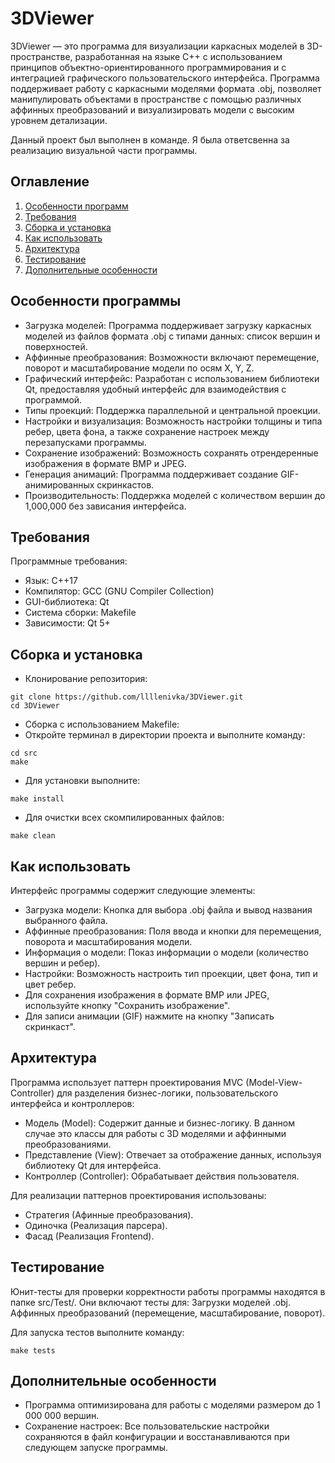# 3DViewer

3DViewer — это программа для визуализации каркасных моделей в 3D-пространстве, разработанная на языке C++ с использованием принципов объектно-ориентированного программирования и с интеграцией графического пользовательского интерфейса. Программа поддерживает работу с каркасными моделями формата .obj, позволяет манипулировать объектами в пространстве с помощью различных аффинных преобразований и визуализировать модели с высоким уровнем детализации.

Данный проект был выполнен в команде. Я была ответсвенна за реализацию визуальной части программы.

## Оглавление

1.  [Особенности программ](#основные-возможности)
2.  [Требования](#требования)
3.  [Сборка и установка](#сборка-и-установка)
2.  [Как использовать](#как-использовать)
2.  [Архитектура](#архитектура)
2.  [Тестирование](#тестирование)
2.  [Дополнительные особенности](#дополнительные-особенности)


## Особенности программы

- Загрузка моделей: Программа поддерживает загрузку каркасных моделей из файлов формата .obj с типами данных: список вершин и поверхностей.
- Аффинные преобразования: Возможности включают перемещение, поворот и масштабирование модели по осям X, Y, Z.
- Графический интерфейс: Разработан с использованием библиотеки Qt, предоставляя удобный интерфейс для взаимодействия с программой.
- Типы проекций: Поддержка параллельной и центральной проекции.
- Настройки и визуализация: Возможность настройки толщины и типа ребер, цвета фона, а также сохранение настроек между перезапусками программы.
- Сохранение изображений: Возможность сохранять отрендеренные изображения в формате BMP и JPEG.
- Генерация анимаций: Программа поддерживает создание GIF-анимированных скринкастов.
- Производительность: Поддержка моделей с количеством вершин до 1,000,000 без зависания интерфейса.

## Требования

Программные требования:
- Язык: C++17
- Компилятор: GCC (GNU Compiler Collection)
- GUI-библиотека: Qt
- Система сборки: Makefile
- Зависимости: Qt 5+

## Сборка и установка

-  Клонирование репозитория:
```
git clone https://github.com/llllenivka/3DViewer.git
cd 3DViewer
```
- Сборка с использованием Makefile:
- Откройте терминал в директории проекта и выполните команду:
```
cd src
make
```

- Для установки выполните:
```
make install
```

- Для очистки всех скомпилированных файлов:
```
make clean
```

## Как использовать

Интерфейс программы содержит следующие элементы:
- Загрузка модели: Кнопка для выбора .obj файла и вывод названия выбранного файла.
- Аффинные преобразования: Поля ввода и кнопки для перемещения, поворота и масштабирования модели.
- Информация о модели: Показ информации о модели (количество вершин и ребер).
- Настройки: Возможность настроить тип проекции, цвет фона, тип и цвет ребер.
- Для сохранения изображения в формате BMP или JPEG, используйте кнопку "Сохранить изображение".
- Для записи анимации (GIF) нажмите на кнопку "Записать скринкаст".

## Архитектура

Программа использует паттерн проектирования MVC (Model-View-Controller) для разделения бизнес-логики, пользовательского интерфейса и контроллеров:

- Модель (Model): Содержит данные и бизнес-логику. В данном случае это классы для работы с 3D моделями и аффинными преобразованиями.
- Представление (View): Отвечает за отображение данных, используя библиотеку Qt для интерфейса.
- Контроллер (Controller): Обрабатывает действия пользователя.

Для реализации  паттернов проектирования использованы:
- Стратегия (Афинные преобразования).
- Одиночка (Реализация парсера).
- Фасад (Реализация Frontend).

## Тестирование

Юнит-тесты для проверки корректности работы программы находятся в папке src/Test/. Они включают тесты для:
Загрузки моделей .obj.
Аффинных преобразований (перемещение, масштабирование, поворот).

Для запуска тестов выполните команду:

```
make tests
```
## Дополнительные особенности
- Программа оптимизирована для работы с моделями размером до 1 000 000 вершин.
- Сохранение настроек: Все пользовательские настройки сохраняются в файл конфигурации и восстанавливаются при следующем запуске программы.